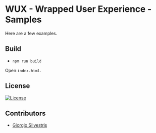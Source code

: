 # WUX - Wrapped User Experience - Samples

Here are a few examples.

## Build

- `npm run build`

Open `index.html`.

## License

[![License](https://img.shields.io/badge/License-Apache_2.0-blue.svg)](https://opensource.org/licenses/Apache-2.0)

## Contributors

* [Giorgio Silvestris](https://github.com/giosil)
